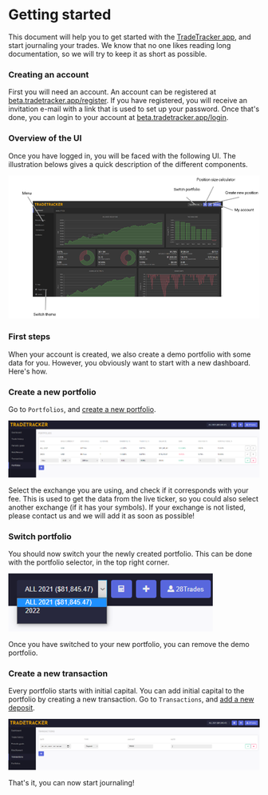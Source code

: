 # Getting started
This document will help you to get started with the [TradeTracker app](https://beta.tradetracker.app), and start journaling your trades. We know that no one likes reading long documentation, so we will try to keep it as short as possible.

### Creating an account
First you will need an account. An account can be registered at [beta.tradetracker.app/register](https://beta.tradetracker.app/register). If you have registered, you will receive an invitation e-mail with a link that is used to set up your password. Once that's done, you can login to your account at [beta.tradetracker.app/login](https://beta.tradetracker.app/login).

### Overview of the UI
Once you have logged in, you will be faced with the following UI. The illustration belows gives a quick description of the different components.

![UI](documentation-images/ui.png)

### First steps
When your account is created, we also create a demo portfolio with some data for you. However, you obviously want to start with a new dashboard. Here's how.

### Create a new portfolio
Go to `Portfolios`, and [create a new portfolio](https://beta.tradetracker.app/portfolios#new).

![Portfolio](documentation-images/portfolios.PNG)

Select the exchange you are using, and check if it corresponds with your fee. This is used to get the data from the live ticker, so you could also select another exchange (if it has your symbols).
If your exchange is not listed, please contact us and we will add it as soon as possible!

### Switch portfolio
You should now switch your the newly created portfolio. This can be done with the portfolio selector, in the top right corner.

![Switch portfolio](documentation-images/switch.png)

Once you have switched to your new portfolio, you can remove the demo portfolio.

### Create a new transaction
Every portfolio starts with initial capital. You can add initial capital to the portfolio by creating a new transaction. Go to `Transactions`, and [add a new deposit](https://beta.tradetracker.app/transactions#new).

![Transaction](documentation-images/transaction.PNG)

That's it, you can now start journaling!

